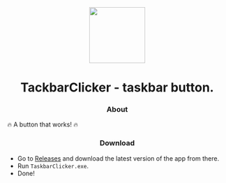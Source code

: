 <div align="center">

<img src="TaskbarClicker/1.png" width="128" height="128">

# TackbarClicker - taskbar button.

### About

</div>

🔥 A button that works! 🔥

<div align="center">

### Download

</div>

- Go to [Releases](https://github.com/arttostog/MusicFrog/releases) and download the latest version of the app from there.
- Run `TaskbarClicker.exe`.
- Done!
